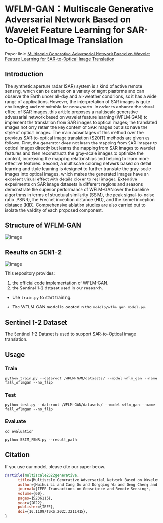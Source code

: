 # WFLM-GAN：Multiscale Generative Adversarial Network  Based on Wavelet Feature Learning for  SAR-to-Optical Image Translation
Paper link: [Multiscale Generative Adversarial Network Based on Wavelet Feature Learning for SAR-to-Optical Image Translation](https://ieeexplore.ieee.org/abstract/document/9912365)

## Introduction 

The synthetic aperture radar (SAR) system is a kind of active remote sensing, which can be carried on a variety of flight platforms and can observe the Earth under all-day and all-weather conditions, so it has a wide range of applications. However, the interpretation of SAR images is quite challenging and not suitable for nonexperts. In order to enhance the visual effect of SAR images, this article proposes a multiscale generative adversarial network based on wavelet feature learning (WFLM-GAN) to implement the translation from SAR images to optical images; the translated images not only retain the key content of SAR images but also have the style of optical images. The main advantages of this method over the previous SAR-to-optical image translation (S2OIT) methods are given as follows. First, the generator does not learn the mapping from SAR images to optical images directly but learns the mapping from SAR images to wavelet features and then reconstructs the gray-scale images to optimize the content, increasing the mapping relationships and helping to learn more effective features. Second, a multiscale coloring network based on detail learning and style learning is designed to further translate the gray-scale images into optical images, which makes the generated images have an excellent visual effect with details closer to real images. Extensive experiments on SAR image datasets in different regions and seasons demonstrate the superior performance of WFLM-GAN over the baseline algorithms in terms of structural similarity (SSIM), the peak signal-to-noise ratio (PSNR), the Frechet inception distance (FID), and the kernel inception distance (KID). Comprehensive ablation studies are also carried out to isolate the validity of each proposed component.

## Structure of WFLM-GAN

![image](https://github.com/NWPU-IVIP/WFLM-GAN/blob/main/figures/figure1.png)

## Results on SEN1-2

![image](https://github.com/NWPU-IVIP/WFLM-GAN/blob/main/figures/figure2.png)

This repository provides:

1. the official code implementation of WFLM-GAN.
2. the  Sentinel 1-2 dataset used in our research. 

- Use `train.py` to start training. 

- The WFLM-GAN model is located in the `models/wflm_gan_model.py`.


##  Sentinel 1-2 Dataset
The Sentinel 1-2 Dataset is used to support SAR-to-Optical image translation.



## Usage

### Train
```
python train.py --dataroot /WFLM-GAN/datasets/ --model wflm_gan --name fall_wflmgan --no_flip
```
### Test
```
python test.py --dataroot /WFLM-GAN/datasets/ --model wflm_gan --name fall_wflmgan --no_flip 
```
### Evaluate
```
cd evaluation
```
```
python SSIM_PSNR.py --result_path 
```
## Citation

If you use our model, please cite our paper below.

```BibTeX
@article{multiscale2022generative,
      title={Multiscale Generative Adversarial Network Based on Wavelet Feature Learning for SAR-to-Optical Image Translation}, 
      author={Huihui Li and Cang Gu and Dongqing Wu and Gong Cheng and Lei Guo and Hang Liu},
      journal={IEEE Transactions on Geoscience and Remote Sensing},
      volume={60},
      pages={5236115},
      year={2022},
      publisher={IEEE},
      doi={10.1109/TGRS.2022.3211415},
}
```
